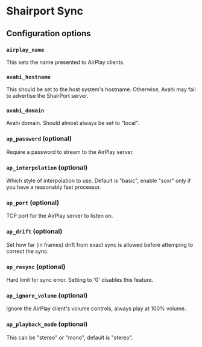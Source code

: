 # Shairport Sync

## Configuration options

### `airplay_name`
This sets the name presented to AirPlay clients.

### `avahi_hostname`
This should be set to the host system's hostname. Otherwise,
Avahi may fail to advertise the ShairPort server.

### `avahi_domain`
Avahi domain. Should almost always be set to "local".

### `ap_password` (optional)
Require a password to stream to the AirPlay server.

### `ap_interpolation` (optional)
Which style of interpolation to use. Default is "basic", enable "soxr" only
if you have a reasonably fast processor.

### `ap_port` (optional)
TCP port for the AirPlay server to listen on.

### `ap_drift` (optional)
Set how far (in frames) drift from exact sync is allowed before attemping
to correct the sync.

### `ap_resync` (optional)
Hard limit for sync error. Setting to '0' disables this feature.

### `ap_ignore_volume` (optional)
Ignore the AirPlay client's volume controls, always play at 100% volume.

### `ap_playback_mode` (optional)
This can be "stereo" or "mono", default is "stereo".
